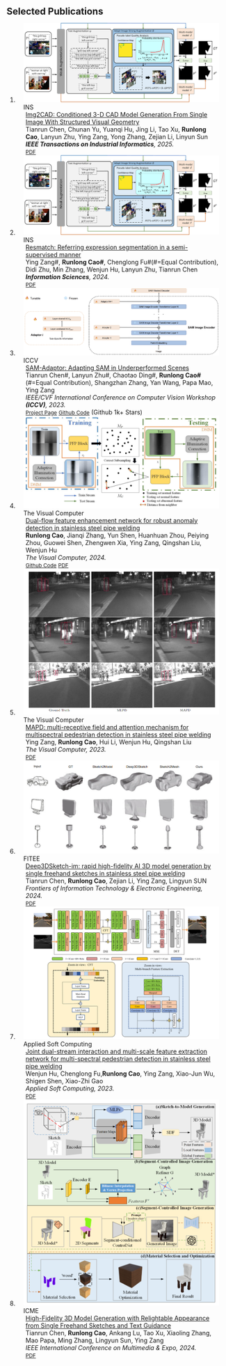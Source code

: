 
<h2 id="publications" style="margin: 2px 0px 0px;">Selected Publications</h2>
<div class="publications">
<ol class="bibliography">

<li>
<div class="pub-row">

  <div class="col-sm-3 abbr" style="position: relative;padding-right: 15px;padding-left: 15px;">
    <img src="assets/img/ins.png" class="teaser img-fluid z-depth-1">
    <abbr class="badge">INS</abbr>
  </div>

  <div class="col-sm-9" style="position: relative;padding-right: 15px;padding-left: 20px;">
    <div class="title"><a href="">Img2CAD: Conditioned 3-D CAD Model Generation From Single Image With Structured Visual Geometry</a>
</div>
    <div class="author">Tianrun Chen, Chunan Yu, Yuanqi Hu, Jing Li, Tao Xu, <strong>Runlong Cao</strong>, Lanyun Zhu, Ying Zang, Yong Zhang, Zejian Li, Linyun Sun</div>
    <div class="periodical"><em><strong>IEEE Transactions on Industrial Informatics</strong>, 2025.</em></div>
    <div class="links">
      <a href="https://ieeexplore.ieee.org/abstract/document/11089972" class="btn btn-sm z-depth-0" role="button" target="_blank" style="font-size:12px;">PDF</a>
    </div>
  </div>
</div>
</li>

<li>
<div class="pub-row">

  <div class="col-sm-3 abbr" style="position: relative;padding-right: 15px;padding-left: 15px;">
    <img src="assets/img/ins.png" class="teaser img-fluid z-depth-1">
    <abbr class="badge">INS</abbr>
  </div>

  <div class="col-sm-9" style="position: relative;padding-right: 15px;padding-left: 20px;">
    <div class="title"><a href="">Resmatch: Referring expression segmentation in a semi-supervised manner</a>
</div>
    <div class="author">Ying Zang#, <strong>Runlong Cao#</strong>, Chenglong Fu#(#=Equal Contribution), Didi Zhu, Min Zhang, Wenjun Hu, Lanyun Zhu, Tianrun Chen </div>
    <div class="periodical"><em><strong>Information Sciences</strong>, 2024.</em></div>
    <div class="links">
      <a href="https://www.sciencedirect.com/science/article/abs/pii/S0020025524016232" class="btn btn-sm z-depth-0" role="button" target="_blank" style="font-size:12px;">PDF</a>
    </div>
  </div>
</div>
</li>


<li>
<div class="pub-row">

  <div class="col-sm-3 abbr" style="position: relative;padding-right: 15px;padding-left: 15px;">
    <img src="assets/img/mainfig.png" class="teaser img-fluid z-depth-1">
    <abbr class="badge">ICCV</abbr>
  </div>


  <div class="col-sm-9" style="position: relative;padding-right: 15px;padding-left: 20px;">
    <div class="title"><a href="https://tianrun-chen.github.io/SAM-Adaptor/">SAM-Adaptor: Adapting SAM in Underperformed Scenes</a></div>
    <div class="author">Tianrun Chen#, Lanyun Zhu#, Chaotao Ding#, <strong>Runlong Cao#</strong>(#=Equal Contribution), Shangzhan Zhang, Yan Wang, Papa Mao, Ying Zang</div>
    <div class="periodical"><em>IEEE/CVF International Conference on Computer Vision Workshop<strong> (ICCV)</strong>, 2023.</em></div>
    <div class="links">
      <a href="https://tianrun-chen.github.io/SAM-Adaptor/" class="btn btn-sm z-depth-0" role="button" target="_blank" style="font-size:12px;">Project Page</a>
      <a href="https://github.com/tianrun-chen/SAM-Adapter-PyTorch/" class="btn btn-sm z-depth-0" role="button" target="_blank" style="font-size:12px;">Github Code</a> (Github 1k+ Stars)
    </div>
  </div>
</div>
</li>

<li>
<div class="pub-row">

  <div class="col-sm-3 abbr" style="position: relative;padding-right: 15px;padding-left: 15px;">
    <img src="assets/img/1737311626178.jpg" class="teaser img-fluid z-depth-1">
    <abbr class="badge">The Visual Computer</abbr>
  </div>

  <div class="col-sm-9" style="position: relative;padding-right: 15px;padding-left: 20px;">
    <div class="title"><a href="https://github.com/RainloongCao/DFE-master/">Dual-flow feature enhancement network for robust anomaly detection
in stainless steel pipe welding</a></div>
    <div class="author"><strong>Runlong Cao</strong>, Jianqi Zhang, Yun Shen, Huanhuan Zhou, Peiying Zhou, Guowei Shen, Zhengwen Xia, Ying Zang, Qingshan Liu, Wenjun Hu</div>
    <div class="periodical"><em>The Visual Computer<strong></strong>, 2024.</em></div>
    <div class="links">
      <a href="https://github.com/RainloongCao/DFE-master/" class="btn btn-sm z-depth-0" role="button" target="_blank" style="font-size:12px;">Github Code</a>
      <a href="https://doi.org/10.1007/s00371-024-03757-w" class="btn btn-sm z-depth-0" role="button" target="_blank" style="font-size:12px;">PDF</a>
    </div>
  </div>
</div>
</li>

<li>
<div class="pub-row">

  <div class="col-sm-3 abbr" style="position: relative;padding-right: 15px;padding-left: 15px;">
    <img src="assets/img/mapd.jpg" class="teaser img-fluid z-depth-1">
    <abbr class="badge">The Visual Computer</abbr>
  </div>

  <div class="col-sm-9" style="position: relative;padding-right: 15px;padding-left: 20px;">
    <div class="title"><a href="https://doi.org/10.1007/s00371-023-02988-7">MAPD: multi-receptive field and attention mechanism for multispectral pedestrian detection
in stainless steel pipe welding</a></div>
    <div class="author">Ying Zang, <strong>Runlong Cao</strong>, Hui Li, Wenjun Hu, Qingshan Liu</div>
    <div class="periodical"><em>The Visual Computer<strong></strong>, 2023.</em></div>
    <div class="links">
      <a href="https://doi.org/10.1007/s00371-023-02988-7" class="btn btn-sm z-depth-0" role="button" target="_blank" style="font-size:12px;">PDF</a>
    </div>
  </div>
</div>
</li>


<li>
<div class="pub-row">

  <div class="col-sm-3 abbr" style="position: relative;padding-right: 15px;padding-left: 15px;">
    <img src="assets/img/FITEE.jpg" class="teaser img-fluid z-depth-1">
    <abbr class="badge">FITEE</abbr>
  </div>

  <div class="col-sm-9" style="position: relative;padding-right: 15px;padding-left: 20px;">
    <div class="title"><a href="">Deep3DSketch-im: rapid high-fidelity AI 3D model generation by single freehand sketches in stainless steel pipe welding</a></div>
    <div class="author">Tianrun Chen, <strong>Runlong Cao</strong>, Zejian Li, Ying Zang, Lingyun SUN</div>
    <div class="periodical"><em>Frontiers of Information Technology & Electronic Engineering<strong></strong>, 2024.</em></div>
    <div class="links">
      <a href="https://doi.org/10.1631/FITEE.2300314" class="btn btn-sm z-depth-0" role="button" target="_blank" style="font-size:12px;">PDF</a>
    </div>
  </div>
</div>
</li>

<li>
<div class="pub-row">
  <div class="col-sm-3 abbr" style="position: relative;padding-right: 15px;padding-left: 15px;">
    <img src="assets/img/asc.jpg" class="teaser img-fluid z-depth-1">
    <abbr class="badge">Applied Soft Computing</abbr>
  </div>

  <div class="col-sm-9" style="position: relative;padding-right: 15px;padding-left: 20px;">
    <div class="title"><a href="">Joint dual-stream interaction and multi-scale feature extraction network for multi-spectral pedestrian detection
in stainless steel pipe welding</a></div>
    <div class="author">Wenjun Hu, Chenglong Fu,<strong>Runlong Cao</strong>, Ying Zang, Xiao-Jun Wu, Shigen Shen, Xiao-Zhi Gao</div>
    <div class="periodical"><em>Applied Soft Computing<strong></strong>, 2023.</em></div>
    <div class="links">
      <a href="https://doi.org/10.1016/j.asoc.2023.110768" class="btn btn-sm z-depth-0" role="button" target="_blank" style="font-size:12px;">PDF</a>
    </div>
  </div>
</div>
</li>


<li>
<div class="pub-row">
  <div class="col-sm-3 abbr" style="position: relative;padding-right: 15px;padding-left: 15px;">
    <img src="assets/img/icme.jpg" class="teaser img-fluid z-depth-1">
    <abbr class="badge">ICME</abbr>
  </div>

  <div class="col-sm-9" style="position: relative;padding-right: 15px;padding-left: 20px;">
    <div class="title"><a href="">High-Fidelity 3D Model Generation with Relightable Appearance from Single Freehand Sketches and Text Guidance</a></div>
    <div class="author">Tianrun Chen, <strong>Runlong Cao</strong>, Ankang Lu, Tao Xu, Xiaoling Zhang, Mao Papa, Ming Zhang, Lingyun Sun, Ying Zang</div>
    <div class="periodical"><em>IEEE International Conference on Multimedia & Expo<strong></strong>, 2024.</em></div>
    <div class="links">
      <a href="" class="btn btn-sm z-depth-0" role="button" target="_blank" style="font-size:12px;">PDF</a>
    </div>
  </div>
</div>
</li>

</ol>
</div>





   
